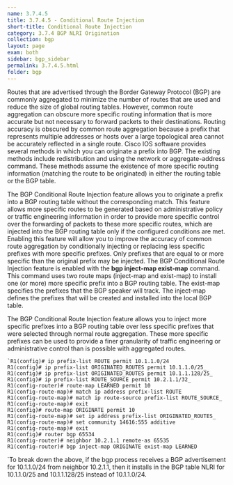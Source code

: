 ```yaml
---
name: 3.7.4.5
title: 3.7.4.5 - Conditional Route Injection
short-title: Conditional Route Injection
category: 3.7.4 BGP NLRI Origination
collection: bgp
layout: page
exam: both
sidebar: bgp_sidebar
permalink: 3.7.4.5.html
folder: bgp
---
```

Routes that are advertised through the Border Gateway Protocol (BGP) are commonly aggregated to minimize the number of routes that are used and reduce the size of global routing tables. However, common route aggregation can obscure more specific routing information that is more accurate but not necessary to forward packets to their destinations. Routing accuracy is obscured by common route aggregation because a prefix that represents multiple addresses or hosts over a large topological area cannot be accurately reflected in a single route. Cisco IOS software provides several methods in which you can originate a prefix into BGP. The existing methods include redistribution and using the network or aggregate-address command. These methods assume the existence of more specific routing information (matching the route to be originated) in either the routing table or the BGP table.

The BGP Conditional Route Injection feature allows you to originate a prefix into a BGP routing table without the corresponding match. This feature allows more specific routes to be generated based on administrative policy or traffic engineering information in order to provide more specific control over the forwarding of packets to these more specific routes, which are injected into the BGP routing table only if the configured conditions are met. Enabling this feature will allow you to improve the accuracy of common route aggregation by conditionally injecting or replacing less specific prefixes with more specific prefixes. Only prefixes that are equal to or more specific than the original prefix may be injected. The BGP Conditional Route Injection feature is enabled with the **bgp inject-map exist-map** command. This command uses two route maps (inject-map and exist-map) to install one (or more) more specific prefix into a BGP routing table. The exist-map specifies the prefixes that the BGP speaker will track. The inject-map defines the prefixes that will be created and installed into the local BGP table.

The BGP Conditional Route Injection feature allows you to inject more specific prefixes into a BGP routing table over less specific prefixes that were selected through normal route aggregation. These more specific prefixes can be used to provide a finer granularity of traffic engineering or administrative control than is possible with aggregated routes.
```
`R1(config)# ip prefix-list ROUTE permit 10.1.1.0/24
R1(config)# ip prefix-list ORIGINATED_ROUTES permit 10.1.1.0/25_
R1(config)# ip prefix-list ORIGINATED_ROUTES permit 10.1.1.128/25_
R1(config)# ip prefix-list ROUTE_SOURCE permit 10.2.1.1/32_
R1(config-router)# route-map LEARNED permit 10
R1(config-route-map)# match ip address prefix-list ROUTE
R1(config-route-map)# match ip route-source prefix-list ROUTE_SOURCE_
R1(config-route-map)# exit
R1(config)# route-map ORIGINATE permit 10
R1(config-route-map)# set ip address prefix-list ORIGINATED_ROUTES_
R1(config-route-map)# set community 14616:555 additive
R1(config-route-map)# exit
R1(config)# router bgp 65534
R1(config-router)# neighbor 10.2.1.1 remote-as 65535
R1(config-router)# bgp inject-map ORIGINATE exist-map LEARNED
```
`To break down the above, if the bgp process receives a BGP advertisement for 10.1.1.0/24 from neighbor 10.2.1.1, then it installs in the BGP table NLRI for 10.1.1.0/25 and 10.1.1.128/25 instead of 10.1.1.0/24.
